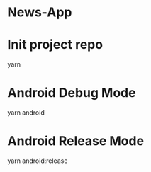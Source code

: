 # News-App
# Init project repo

yarn

# Android Debug Mode

yarn android

# Android Release Mode

yarn android:release
